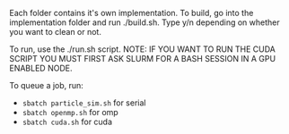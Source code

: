 Each folder contains it's own implementation. To build, go into the implementation folder and run ./build.sh. Type y/n depending on whether you want to clean or not.

To run, use the ./run.sh script. 
NOTE: IF YOU WANT TO RUN THE CUDA SCRIPT YOU MUST FIRST ASK SLURM FOR A BASH SESSION IN A GPU ENABLED NODE.

To queue a job, run:
- `sbatch particle_sim.sh` for serial
- `sbatch openmp.sh` for omp
- `sbatch cuda.sh` for cuda 